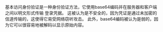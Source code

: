 基本访问身份验证是一种身份验证方法，它使用base64编码并在服务器和客户端之间以明文形式传输
登录凭据。 这被认为是不安全的，因为凭证是通过未加密的信道传输的，这使得它易受网络窃听攻击。 
此外，base64编码被认为是弱的，因为它可以很容易地被解码以显示原始内容。